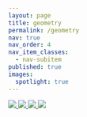 ```yaml
---
layout: page
title: geometry
permalink: /geometry
nav: true
nav_order: 4
nav_item_classes:
  - nav-subitem
published: true
images:
  spotlight: true
---
```


<div class="spotlight-group spotlight-flex" style="max-width: 1100px;">
    <a class="spotlight" href="/photography/assets/img/geometry/geometry_1.jpg">
        <img src="/photography/assets/img/geometry/geometry_1-480.webp" />
    </a>
    <a class="spotlight" href="/photography/assets/img/geometry/geometry_2.jpg">
        <img src="/photography/assets/img/geometry/geometry_2-480.webp" />
    </a>
    <a class="spotlight" href="/photography/assets/img/geometry/geometry_3.jpg">
        <img src="/photography/assets/img/geometry/geometry_3-480.webp" />
    </a>
    <a class="spotlight" href="/photography/assets/img/geometry/geometry_4.jpg">
        <img src="/photography/assets/img/geometry/geometry_4-480.webp" />
    </a>
</div>